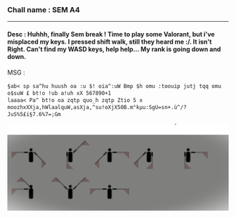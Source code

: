 ### Chall name : SEM A4

---

#### Desc : Huhhh, finally Sem break ! Time to play some Valorant, but i've misplaced my keys. I pressed shift walk, still they heard me :/. It isn't Right. Can't find my WASD keys, help help... My rank is going down and down.

MSG :

```
§ab< sp sa^hu huush oa :u $! oia^:uW Bmp $h omu :toouip jutj tqq omu o$suW £ bt!o !ub a!uh xX 567890+1 
laaaa< Pa^ bt!o oa zqtp quo_h zqtp Ztio 5 x moozhxXXja,hWlaalquW,asXja,^su!oXjX50B.m°kµu:SgU=sn+.ù^/?JuS%5£i§7.6%7=;Gm
```

![](Dancing.png)
